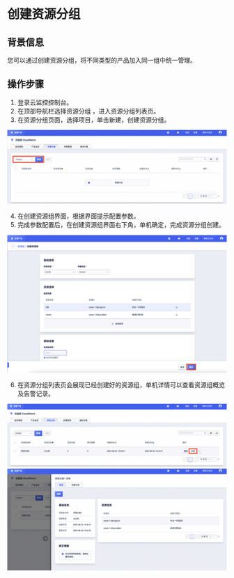 # 创建资源分组
## 背景信息
您可以通过创建资源分组，将不同类型的产品加入同一组中统一管理。
## 操作步骤
1. 登录云监控控制台。
2. 在顶部导航栏选择资源分组 ，进入资源分组列表页。
3. 在资源分组页面，选择项目，单击新建，创建资源分组。

![Image text](https://github.com/UCloudDoc-Team/cloudwatch/blob/master/images/6.png)

4. 在创建资源组界面，根据界面提示配置参数。
5. 完成参数配置后，在创建资源组界面右下角，单机确定，完成资源分组创建。

![Image text](https://github.com/UCloudDoc-Team/cloudwatch/blob/master/images/7.png)

6. 在资源分组列表页会展现已经创建好的资源组，单机详情可以查看资源组概览及告警记录。

![Image text](https://github.com/UCloudDoc-Team/cloudwatch/blob/master/images/8.png)
![Image text](https://github.com/UCloudDoc-Team/cloudwatch/blob/master/images/9.png)
